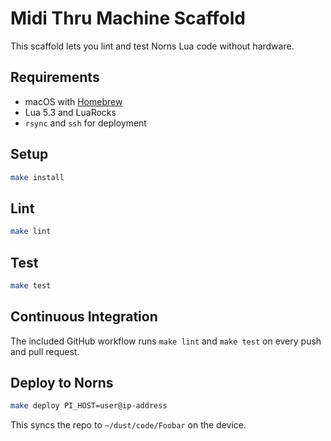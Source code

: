 # Midi Thru Machine Scaffold

This scaffold lets you lint and test Norns Lua code without hardware.

## Requirements
- macOS with [Homebrew](https://brew.sh/)
- Lua 5.3 and LuaRocks
- `rsync` and `ssh` for deployment

## Setup
```sh
make install
```

## Lint
```sh
make lint
```

## Test
```sh
make test
```

## Continuous Integration
The included GitHub workflow runs `make lint` and `make test` on every push and pull request.

## Deploy to Norns
```sh
make deploy PI_HOST=user@ip-address
```
This syncs the repo to `~/dust/code/Foobar` on the device.
